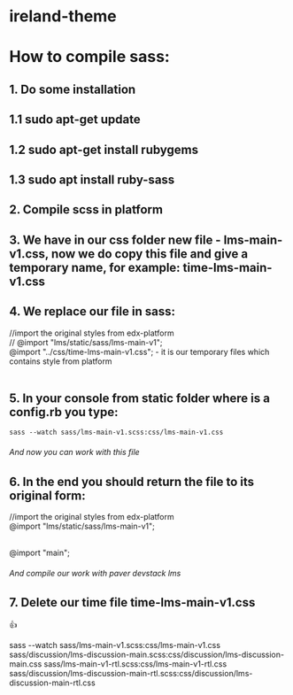 # ireland-theme
# How to compile sass:
## 1. Do some installation
## 1.1 sudo apt-get update
## 1.2 sudo apt-get install rubygems
## 1.3 sudo apt install ruby-sass

## 2. Compile scss in platform 

## 3. We have in our css folder new file - lms-main-v1.css, now we do copy this file and give a temporary name, for example: time-lms-main-v1.css

## 4. We replace our file in sass:

//import the original styles from edx-platform<br>
// @import "lms/static/sass/lms-main-v1";<br>
@import "../css/time-lms-main-v1.css"; - it is our temporary files which contains style from platform <br><br>

## 5. In your console from static folder where is a config.rb you type: 
    sass --watch sass/lms-main-v1.scss:css/lms-main-v1.css
###### And now you can work with this file

## 6. In the end you should return the file to its original form: 
//import the original styles from edx-platform<br>
@import "lms/static/sass/lms-main-v1";<br><br>


@import "main";
###### And compile our work with paver devstack lms

## 7. Delete our time file time-lms-main-v1.css
:+1:

sass --watch sass/lms-main-v1.scss:css/lms-main-v1.css sass/discussion/lms-discussion-main.scss:css/discussion/lms-discussion-main.css sass/lms-main-v1-rtl.scss:css/lms-main-v1-rtl.css sass/discussion/lms-discussion-main-rtl.scss:css/discussion/lms-discussion-main-rtl.css
